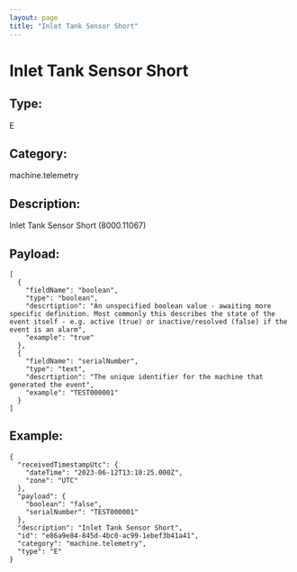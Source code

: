 ```yaml
---
layout: page
title: "Inlet Tank Sensor Short"
---
```


# Inlet Tank Sensor Short

## Type:

E

## Category:

machine.telemetry

## Description: 

Inlet Tank Sensor Short (8000.11067)

## Payload:

```
[
  {
    "fieldName": "boolean",
    "type": "boolean",
    "descrtiption": "An unspecified boolean value - awaiting more specific definition. Most commonly this describes the state of the event itself - e.g. active (true) or inactive/resolved (false) if the event is an alarm",
    "example": "true"
  },
  {
    "fieldName": "serialNumber",
    "type": "text",
    "descrtiption": "The unique identifier for the machine that generated the event",
    "example": "TEST000001"
  }
]
```

## Example:

```
{
  "receivedTimestampUtc": {
    "dateTime": "2023-06-12T13:10:25.000Z",
    "zone": "UTC"
  },
  "payload": {
    "boolean": "false",
    "serialNumber": "TEST000001"
  },
  "description": "Inlet Tank Sensor Short",
  "id": "e86a9e84-845d-4bc0-ac99-1ebef3b41a41",
  "category": "machine.telemetry",
  "type": "E"
}
```
